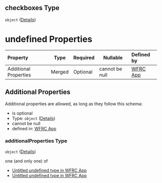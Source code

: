 ## checkboxes Type

`object` ([Details](config-properties-tab-infos-tab-info-properties-filter-properties-checkboxes.md))

# undefined Properties

| Property              | Type   | Required | Nullable       | Defined by                                                                                                                                                                                                                                                                            |
| :-------------------- | ------ | -------- | -------------- | :------------------------------------------------------------------------------------------------------------------------------------------------------------------------------------------------------------------------------------------------------------------------------------ |
| Additional Properties | Merged | Optional | cannot be null | [WFRC App](config-properties-tab-infos-tab-info-properties-filter-properties-checkboxes-additionalproperties.md "https&#x3A;//wfrc.org/wasatch-choice-map/config.schema.json#/properties/tabInfos/additionalProperties/properties/filter/properties/checkboxes/additionalProperties") |

## Additional Properties

Additional properties are allowed, as long as they follow this schema:




-   is optional
-   Type: `object` ([Details](config-properties-tab-infos-tab-info-properties-filter-properties-checkboxes-additionalproperties.md))
-   cannot be null
-   defined in: [WFRC App](config-properties-tab-infos-tab-info-properties-filter-properties-checkboxes-additionalproperties.md "https&#x3A;//wfrc.org/wasatch-choice-map/config.schema.json#/properties/tabInfos/additionalProperties/properties/filter/properties/checkboxes/additionalProperties")

### additionalProperties Type

`object` ([Details](config-properties-tab-infos-tab-info-properties-filter-properties-checkboxes-additionalproperties.md))

one (and only one) of

-   [Untitled undefined type in WFRC App](config-properties-tab-infos-tab-info-properties-filter-properties-checkboxes-additionalproperties-oneof-0.md "check type definition")
-   [Untitled undefined type in WFRC App](config-properties-tab-infos-tab-info-properties-filter-properties-checkboxes-additionalproperties-oneof-1.md "check type definition")
